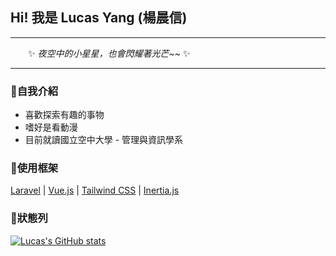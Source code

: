 ## Hi! 我是 Lucas Yang (楊晨信)

---

　　✨ *夜空中的小星星，也會閃耀著光芒~~* ✨

---

### 🎇自我介紹

* 喜歡探索有趣的事物
* 嗜好是看動漫
* 目前就讀國立空中大學 - 管理與資訊學系

### 🎇使用框架

[Laravel](https://laravel.com/) | [Vue.js](https://cn.vuejs.org/) | [Tailwind CSS](https://tailwindcss.com/) | [Inertia.js](https://inertiajs.com/)

### 🎇狀態列

[![Lucas's GitHub stats](https://github-readme-stats.vercel.app/api?username=ycs77)](https://lucas-yang.vercel.app/)
